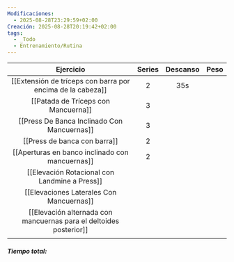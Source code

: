```yaml
---
Modificaciones:
  - 2025-08-28T23:29:59+02:00
Creación: 2025-08-28T20:19:42+02:00
tags:
  - _Todo
  - Entrenamiento/Rutina
---
```


|                             Ejercicio                              | Series | Descanso | Peso |
| :----------------------------------------------------------------: | :----: | :------: | :--: |
|     [[Extensión de tríceps con barra por encima de la cabeza]]     |   2    |   35s    |      |
|                [[Patada de Tríceps con Mancuerna]]                 |   3    |          |      |
|            [[Press De Banca Inclinado Con Mancuernas]]             |   3    |          |      |
|                    [[Press de banca con barra]]                    |   2    |          |      |
|          [[Aperturas en banco inclinado con mancuernas]]           |   2    |          |      |
|           [[Elevación Rotacional con Landmine a Press]]            |        |          |      |
|              [[Elevaciones Laterales Con Mancuernas]]              |        |          |      |
| [[Elevación alternada con mancuernas para el deltoides posterior]] |        |          |      |
|                                                                    |        |          |      |
 ##### Tiempo total: 